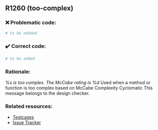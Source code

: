 ## R1260 (too-complex)

### :x: Problematic code:

```python
# to be addded
```

### :heavy_check_mark: Correct code:

```python
# to be added
```

### Rationale:

 *%s is too complex. The McCabe rating is %d*
  Used when a method or function is too complex based on McCabe Complexity
  Cyclomatic This message belongs to the design checker.



### Related resources:

- [Testcases](#)
- [Issue Tracker](https://github.com/PyCQA/pylint/issues?q=is%3Aissue+%22too-complex%22+OR+%22R1260%22)
